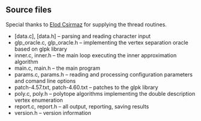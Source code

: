 ## Source files

Special thanks to [Elod Csirmaz](https://github.com/csirmaz/inner) for supplying the thread
routines.

* [data.c], [data.h] &ndash; parsing and reading character input
* glp_oracle.c, glp_oracle.h &ndash; implementing the vertex separation oracle based on glpk library
* inner.c, inner.h &ndash; the main loop executing the inner approximation algorithm
* main.c, main.h &ndash; the main program
* params.c, params.h &ndash; reading and processing configuration parameters and comand line options
* patch-4.57.txt, patch-4.60.txt &ndash; patches to the glpk library
* poly.c, poly.h &ndash; polytope algorithms implementing the double description vertex enumeration
* report.c, report.h &ndash; all output, reporting, saving results
* version.h &ndash; version information

